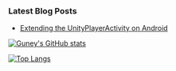 ### Latest Blog Posts
<!-- BLOG-POST-LIST:START -->
- [Extending the UnityPlayerActivity on Android](https://guneyozsan.github.io/extending-the-unity-player-activity-on-android/)
<!-- BLOG-POST-LIST:END -->

[![Guney's GitHub stats](https://github-readme-stats.vercel.app/api?username=guneyozsan&count_private=true&show_icons=true&hide_border=true&title_color=4F8CC9&text_color=9f9f9f&bg_color=00000000&hide_title=true&hide_rank=true&include_all_commits=true)](https://github.com/guneyozsan#top)

[![Top Langs](https://github-readme-stats.vercel.app/api/top-langs/?username=guneyozsan&layout=compact&hide_border=true&title_color=4F8CC9&text_color=9f9f9f&bg_color=00000000&hide_title=true&langs_count=6)](https://github.com/guneyozsan#top)
